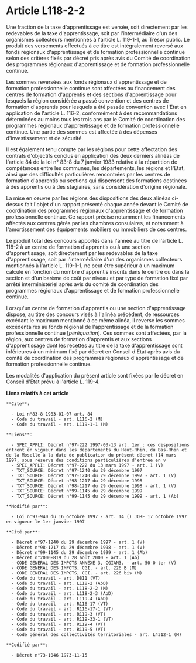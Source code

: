# Article L118-2-2

Une fraction de la taxe d'apprentissage est versée, soit directement par les redevables de la taxe d'apprentissage, soit par
l'intermédiaire d'un des organismes collecteurs mentionnés à l'article L. 119-1-1, au Trésor public. Le produit des
versements effectués à ce titre est intégralement reversé aux fonds régionaux d'apprentissage et de formation professionnelle
continue selon des critères fixés par décret pris après avis du Comité de coordination des programmes régionaux
d'apprentissage et de formation professionnelle continue.

Les sommes reversées aux fonds régionaux d'apprentissage et de formation professionnelle continue sont affectées au
financement des centres de formation d'apprentis et des sections d'apprentissage pour lesquels la région considérée a passé
convention et des centres de formation d'apprentis pour lesquels a été passée convention avec l'Etat en application de
l'article L. 116-2, conformément à des recommandations déterminées au moins tous les trois ans par le Comité de coordination
des programmes régionaux d'apprentissage et de formation professionnelle continue. Une partie des sommes est affectée à des
dépenses d'investissement et de sécurité.

Il est également tenu compte par les régions pour cette affectation des contrats d'objectifs conclus en application des deux
derniers alinéas de l'article 84 de la loi n° 83-8 du 7 janvier 1983 relative à la répartition de compétences entre les
communes, les départements, les régions et l'Etat, ainsi que des difficultés particulières rencontrées par les centres de
formation d'apprentis ou sections qui dispensent des formations destinées à des apprentis ou à des stagiaires, sans
considération d'origine régionale.

La mise en oeuvre par les régions des dispositions des deux alinéas ci-dessus fait l'objet d'un rapport présenté chaque année
devant le Comité de coordination des programmes régionaux d'apprentissage et de formation professionnelle continue. Ce
rapport précise notamment les financements affectés aux centres gérés par les chambres consulaires, et notamment à
l'amortissement des équipements mobiliers ou immobiliers de ces centres.

Le produit total des concours apportés dans l'année au titre de l'article L. 118-2 à un centre de formation d'apprentis ou à
une section d'apprentissage, soit directement par les redevables de la taxe d'apprentissage, soit par l'intermédiaire d'un
des organismes collecteurs mentionnés à l'article L. 119-1-1, ne peut être supérieur à un maximum calculé en fonction du
nombre d'apprentis inscrits dans le centre ou dans la section et d'un barème de coût par niveau et par type de formation fixé
par arrêté interministériel après avis du comité de coordination des programmes régionaux d'apprentissage et de formation
professionnelle continue.

Lorsqu'un centre de formation d'apprentis ou une section d'apprentissage dispose, au titre des concours visés à l'alinéa
précédent, de ressources excédant le maximum mentionné à ce même alinéa, il reverse les sommes excédentaires au fonds
régional de l'apprentissage et de la formation professionnelle continue [*péréquation*]. Ces sommes sont affectées, par la
région, aux centres de formation d'apprentis et aux sections d'apprentissage dont les recettes au titre de la taxe
d'apprentissage sont inférieures à un minimum fixé par décret en Conseil d'Etat après avis du comité de coordination des
programmes régionaux d'apprentissage et de formation professionnelle continue.

Les modalités d'application du présent article sont fixées par le décret en Conseil d'Etat prévu à l'article L. 119-4.

**Liens relatifs à cet article**

	**Cite**:

	  - Loi n°83-8 1983-01-07 art. 84
	  - Code du travail - art. L116-2 (M)
	  - Code du travail - art. L119-1-1 (M)

	**Liens**:

	  - SPEC_APPLI: Décret n°97-222 1997-03-13 art. 1er : ces dispositions entrent en vigueur dans les départements du Haut-Rhin, du Bas-Rhin et de la Moselle à la date de publication du présent décret (14 mars 1997, sous réserve des conditions particulières d'entrée en v
	  - SPEC_APPLI: Décret n°97-222 du 13 mars 1997 - art. 1 (V)
	  - TXT_SOURCE: Décret n°97-1240 du 29 décembre 1997
	  - TXT_SOURCE: Décret n°97-1240 du 29 décembre 1997 - art. 1 (V)
	  - TXT_SOURCE: Décret n°98-1217 du 29 décembre 1998
	  - TXT_SOURCE: Décret n°98-1217 du 29 décembre 1998 - art. 1 (V)
	  - TXT_SOURCE: Décret n°99-1145 du 29 décembre 1999
	  - TXT_SOURCE: Décret n°99-1145 du 29 décembre 1999 - art. 1 (Ab)

	**Modifié par**:

	  - Loi n°97-940 du 16 octobre 1997 - art. 14 () JORF 17 octobre 1997 en vigueur le 1er janvier 1997

	**Cité par**:

	  - Décret n°97-1240 du 29 décembre 1997 - art. 1 (V)
	  - Décret n°98-1217 du 29 décembre 1998 - art. 1 (V)
	  - Décret n°99-1145 du 29 décembre 1999 - art. 1 (Ab)
	  - Décret n°2000-819 du 28 août 2000 - art. 1 (Ab)
	  - CODE GENERAL DES IMPOTS ANNEXE 3, CGIAN3. - art. 50-0 ter (V)
	  - CODE GENERAL DES IMPOTS, CGI. - art. 226 B (M)
	  - CODE GENERAL DES IMPOTS, CGI. - art. 226 bis (M)
	  - Code du travail - art. D811 (VT)
	  - Code du travail - art. L118-2 (AbD)
	  - Code du travail - art. L118-2-2 (M)
	  - Code du travail - art. L118-2-3 (AbD)
	  - Code du travail - art. L119-4 (AbD)
	  - Code du travail - art. R116-17 (VT)
	  - Code du travail - art. R116-17-1 (VT)
	  - Code du travail - art. R119-3 (VT)
	  - Code du travail - art. R119-33-1 (VT)
	  - Code du travail - art. R119-4 (VT)
	  - Code du travail - art. R119-5 (VT)
	  - Code général des collectivités territoriales - art. L4312-1 (M)

	**Codifié par**:

	  - Décret n°73-1046 1973-11-15

